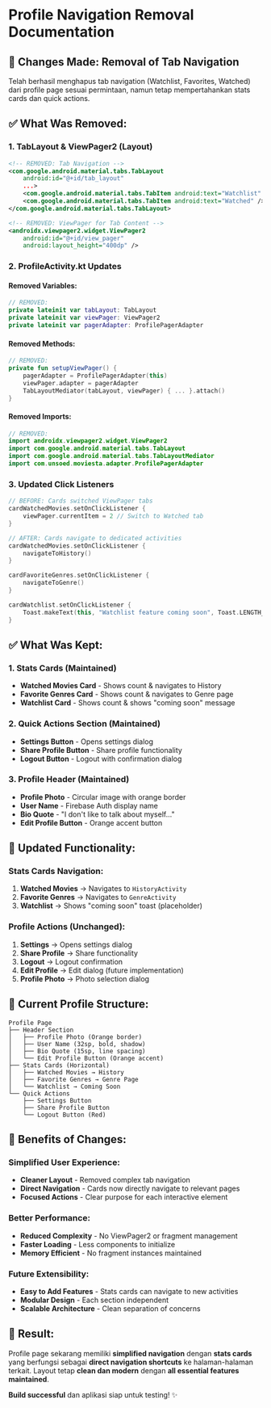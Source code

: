 # Profile Navigation Removal Documentation

## 🚀 **Changes Made: Removal of Tab Navigation**

Telah berhasil menghapus tab navigation (Watchlist, Favorites, Watched) dari profile page sesuai permintaan, namun tetap mempertahankan stats cards dan quick actions.

## ✅ **What Was Removed:**

### 1. **TabLayout & ViewPager2 (Layout)**
```xml
<!-- REMOVED: Tab Navigation -->
<com.google.android.material.tabs.TabLayout
    android:id="@+id/tab_layout"
    ...>
    <com.google.android.material.tabs.TabItem android:text="Watchlist" />
    <com.google.android.material.tabs.TabItem android:text="Watched" />
</com.google.android.material.tabs.TabLayout>

<!-- REMOVED: ViewPager for Tab Content -->
<androidx.viewpager2.widget.ViewPager2
    android:id="@+id/view_pager"
    android:layout_height="400dp" />
```

### 2. **ProfileActivity.kt Updates**

#### **Removed Variables:**
```kotlin
// REMOVED:
private lateinit var tabLayout: TabLayout
private lateinit var viewPager: ViewPager2
private lateinit var pagerAdapter: ProfilePagerAdapter
```

#### **Removed Methods:**
```kotlin
// REMOVED:
private fun setupViewPager() {
    pagerAdapter = ProfilePagerAdapter(this)
    viewPager.adapter = pagerAdapter
    TabLayoutMediator(tabLayout, viewPager) { ... }.attach()
}
```

#### **Removed Imports:**
```kotlin
// REMOVED:
import androidx.viewpager2.widget.ViewPager2
import com.google.android.material.tabs.TabLayout
import com.google.android.material.tabs.TabLayoutMediator
import com.unsoed.moviesta.adapter.ProfilePagerAdapter
```

### 3. **Updated Click Listeners**
```kotlin
// BEFORE: Cards switched ViewPager tabs
cardWatchedMovies.setOnClickListener {
    viewPager.currentItem = 2 // Switch to Watched tab
}

// AFTER: Cards navigate to dedicated activities
cardWatchedMovies.setOnClickListener {
    navigateToHistory()
}

cardFavoriteGenres.setOnClickListener {
    navigateToGenre()
}

cardWatchlist.setOnClickListener {
    Toast.makeText(this, "Watchlist feature coming soon", Toast.LENGTH_SHORT).show()
}
```

## ✅ **What Was Kept:**

### 1. **Stats Cards (Maintained)**
- **Watched Movies Card** - Shows count & navigates to History
- **Favorite Genres Card** - Shows count & navigates to Genre page
- **Watchlist Card** - Shows count & shows "coming soon" message

### 2. **Quick Actions Section (Maintained)**
- **Settings Button** - Opens settings dialog
- **Share Profile Button** - Share profile functionality
- **Logout Button** - Logout with confirmation dialog

### 3. **Profile Header (Maintained)**
- **Profile Photo** - Circular image with orange border
- **User Name** - Firebase Auth display name
- **Bio Quote** - "I don't like to talk about myself..."
- **Edit Profile Button** - Orange accent button

## 🎯 **Updated Functionality:**

### **Stats Cards Navigation:**
1. **Watched Movies** → Navigates to `HistoryActivity`
2. **Favorite Genres** → Navigates to `GenreActivity`
3. **Watchlist** → Shows "coming soon" toast (placeholder)

### **Profile Actions (Unchanged):**
1. **Settings** → Opens settings dialog
2. **Share Profile** → Share functionality
3. **Logout** → Logout confirmation
4. **Edit Profile** → Edit dialog (future implementation)
5. **Profile Photo** → Photo selection dialog

## 📱 **Current Profile Structure:**

```
Profile Page
├── Header Section
│   ├── Profile Photo (Orange border)
│   ├── User Name (32sp, bold, shadow)
│   ├── Bio Quote (15sp, line spacing)
│   └── Edit Profile Button (Orange accent)
├── Stats Cards (Horizontal)
│   ├── Watched Movies → History
│   ├── Favorite Genres → Genre Page
│   └── Watchlist → Coming Soon
└── Quick Actions
    ├── Settings Button
    ├── Share Profile Button
    └── Logout Button (Red)
```

## 🔄 **Benefits of Changes:**

### **Simplified User Experience:**
- **Cleaner Layout** - Removed complex tab navigation
- **Direct Navigation** - Cards now directly navigate to relevant pages
- **Focused Actions** - Clear purpose for each interactive element

### **Better Performance:**
- **Reduced Complexity** - No ViewPager2 or fragment management
- **Faster Loading** - Less components to initialize
- **Memory Efficient** - No fragment instances maintained

### **Future Extensibility:**
- **Easy to Add Features** - Stats cards can navigate to new activities
- **Modular Design** - Each section independent
- **Scalable Architecture** - Clean separation of concerns

## 🚀 **Result:**

Profile page sekarang memiliki **simplified navigation** dengan **stats cards** yang berfungsi sebagai **direct navigation shortcuts** ke halaman-halaman terkait. Layout tetap **clean dan modern** dengan **all essential features maintained**.

**Build successful** dan aplikasi siap untuk testing! ✨